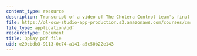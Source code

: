 ```yaml
---
content_type: resource
description: Transcript of a video of The Cholera Control team's final presentation.
file: https://ol-ocw-studio-app-production.s3.amazonaws.com/courses/cms-611j-creating-video-games-fall-2014/e29cbdb391130c74a141a5c50b22e143_sKolTx6sxUo.pdf
file_type: application/pdf
resourcetype: Document
title: 3play pdf file
uid: e29cbdb3-9113-0c74-a141-a5c50b22e143
---
```

